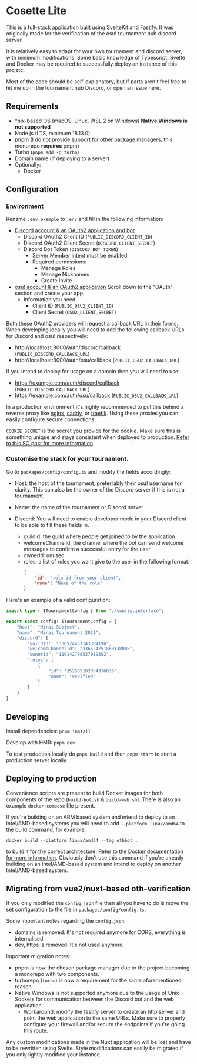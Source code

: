 # Cosette Lite

This is a full-stack application built using [SvelteKit](https://kit.svelte.dev) and [Fastify](https://www.fastify.io). It was originally made for the verification of the osu! tournament hub discord server. 

It is relatively easy to adapt for your own tournament and discord server, with minimum modifications. Some basic knowledge of Typescript, Svelte and Docker may be required to successfully deploy an instance of this projetc.

Most of the code should be self-explanatory, but if parts aren't feel free to hit me up in the tournament hub Discord, or open an issue here.

## Requirements
- *nix-based OS (macOS, Linux, WSL 2 on Windows) **Native Windows is not supported**
- Node.js (LTS, minimum 18.13.0)
- pnpm (I do not provide support for other package managers, this monorepo **requires** pnpm)
- Turbo (`pnpm add -g turbo`)
- Domain name (if deploying to a server)
- Optionally:
    - Docker

## Configuration

### Environment

Rename `.env.example` to `.env` and fill in the following information:

- [Discord account & an OAuth2 application and bot](https://discord.com/developers/applications)
  - Discord OAuth2 Client ID (`PUBLIC_DISCORD_CLIENT_ID`)
  - Discord OAuth2 Client Secret (`DISCORD_CLIENT_SECRET`)
  - Discord Bot Token (`DISCORD_BOT_TOKEN`)
      - Server Member intent must be enabled
      - Required permissions:
        - Manage Roles
        - Manage Nicknames
        - Create Invite
- [osu! account & an OAuth2 application](https://osu.ppy.sh/home/account/edit) Scroll down to the "OAuth" section and create your app. 
    - Information you need:
        - Client ID (`PUBLIC_OSU2_CLIENT_ID`)
        - Client Secret (`OSU2_CLIENT_SECRET`)

Both these OAuth2 providers will request a callback URL in their forms. When developing locally you will need to add the following callback URLs for Discord and osu! respectively:
- http://localhost:8000/auth/discord/callback (`PUBLIC_DISCORD_CALLBACK_URL`)
- http://localhost:8000/auth/osu/callback (`PUBLIC_OSU2_CALLBACK_URL`)

If you intend to deploy for usage on a domain then you will need to use:
- https://example.com/auth/discord/callback (`PUBLIC_DISCORD_CALLBACK_URL`)
- https://example.com/auth/osu/callback (`PUBLIC_OSU2_CALLBACK_URL`)

In a production environment it's highly recommended to put this behind a reverse proxy like [nginx](https://nginx.org/en/), [caddy](https://caddyserver.com/), or [traefik](https://traefik.io/). Using these proxies you can easily configure secure connections.

`COOKIE_SECRET` is the secret you provide for the cookie. Make sure this is something unique and stays consistent when deployed to production. [Refer to this SO post for more information](https://stackoverflow.com/questions/47105436/how-and-when-do-i-generate-a-node-express-cookie-secret)

### Customise the stack for your tournament.

Go to `packages/config/config.ts` and modify the fields accordingly: 

- Host: the host of the tournament, preferrably their osu! username for clarity. This can also be the owner of the Discord server if this is not a tournament.
- Name: the name of the tournament or Discord server
  
- Discord: You will need to enable developer mode in your Discord client to be able to fill these fields in.
  - guildId: the guild where people get joined to by the application
  - welcomeChannelId: the channel where the bot can send welcome messages to confirm a successful entry for the user.
  - ownerId: unused.
  - roles: a list of roles you want give to the user in the following format:
    ```json
    {
        "id": "role id from your client",
        "name": "Name of the role"
    }
    ```

Here's an example of a valid configuration: 

```ts
import type { ITournamentConfig } from "./config.interface";

export const config: ITournamentConfig = {
    "host": "Mirai Subject",
    "name": "Mirai Tournament 2021",
    "discord": {
        "guildId": "336524457143304196",
        "welcomeChannelId": "336524751860138005",
        "ownerId": "119142790537019392",
        "roles": [
            {
                "id": "352505182854316036",
                "name": "Verified"
            }
        ]
    }
}
```

## Developing

Install dependencies:
`pnpm install`

Develop with HMR:
`pnpm dev`

To test production locally do `pnpm build` and then `pnpm start` to start a production server locally.

## Deploying to production

Convenience scripts are present to build Docker images for both components of the repo (`build-bot.sh` & `build-web.sh`). There is also an example `docker-compose` file present.

If you're building on an ARM based system and intend to deploy to an Intel/AMD-based systems you will need to add `--platform linux/amd64` to the build command, for example:

`docker build --platform linux/amd64 --tag othbot .`

to build it for the correct architecture. [Refer to the Docker documentation for more information](https://docs.docker.com/build/building/multi-platform/). Obviously don't use this command if you're already building on an Intel/AMD-based system and intend to deploy on another Intel/AMD-based system.

## Migrating from vue2/nuxt-based oth-verification

If you only modified the `config.json` file then all you have to do is move the set configuration to the file in `packages/config/config.ts`.

Some important notes regarding the `config.json`:
- domains is removed: It's not required anymore for CORS, everything is internalised.
- dev, https is removed: It's not used anymore.

Important migration notes: 
- pnpm is now the chosen package manager due to the project becoming a monorepo with two components.
- turborepo (`turbo`) is now a requirement for the same aforementioned reason
- Native Windows is not supported anymore due to the usage of Unix Sockets for communication between the Discord bot and the web application.
  - Workaround: modify the fastify server to create an http server and point the web application to the same URLs. Make sure to properly configure your firewall and/or secure the endpoints if you're going this route.

Any custom modifications made in the Nuxt application will be lost and have to be rewritten using Svelte. Style modifications can easily be migrated if you only lightly modified your instance.